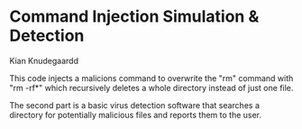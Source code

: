 # Command Injection Simulation & Detection

Kian Knudegaardd

This code injects a malicions command to overwrite the "rm" command with "rm -rf*" which recursively deletes a whole directory instead of just one file. 

The second part is a basic virus detection software that searches a directory for potentially malicious files and reports them to the user.
